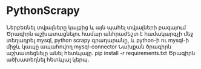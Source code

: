 # PythonScrapy
Ներբեռնել տվյալները կայքից և այն պահել տվյալների բազայում 
Ծրագիրն աշխատացնելու համար անհրաժեշտ է համակարգչի մեջ տեղադրել mysql, python scrapy գրադարանը, և python-ի ու mysql-ի միջև կապը ապահովող mysql-connector
Նախքան ծրագիրն աշխատեցնելը անել հետևյալը․ pip install -r requirements.txt
Ծրագիրն ածխատեղնել հետևյալ կերպ․
